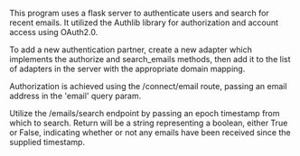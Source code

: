 This program uses a flask server to authenticate users and search for recent emails. It utilized the Authlib library for authorization and account access using OAuth2.0.

To add a new authentication partner, create a new adapter which implements the authorize and search_emails methods, then add it to the list of adapters in the server with the appropriate domain mapping.

Authorization is achieved using the /connect/email route, passing an email address in the 'email' query param.

Utilize the /emails/search endpoint by passing an epoch timestamp from which to search. Return will be a string representing a boolean, either True or False, indicating whether or not any emails have been received since the supplied timestamp. 
